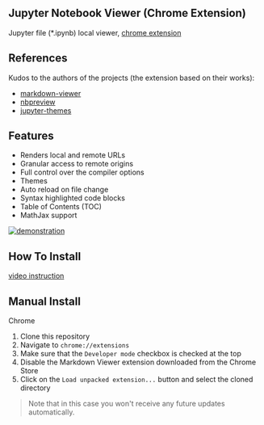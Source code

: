 
## Jupyter Notebook Viewer (Chrome Extension)

Jupyter file (*.ipynb) local viewer, [chrome extension](https://chrome.google.com/webstore/detail/jupyter-notebook-viewer/ocabfdicbcamoonfhalkdojedklfcjmf?hl=en)

## References

Kudos to the authors of the projects (the extension based on their works):

* [markdown-viewer](https://github.com/simov/markdown-viewer)
* [nbpreview](https://github.com/jsvine/nbpreview)
* [jupyter-themes](https://github.com/dunovank/jupyter-themes)

## Features

* Renders local and remote URLs
* Granular access to remote origins
* Full control over the compiler options
* Themes
* Auto reload on file change
* Syntax highlighted code blocks
* Table of Contents (TOC)
* MathJax support

[![demonstration](http://img.youtube.com/vi/x0nYGZDbEoY/0.jpg)](https://www.youtube.com/watch?v=x0nYGZDbEoY "demonstration")

## How To Install
[video instruction](https://www.youtube.com/watch?v=izGeP2wyOIk)

## Manual Install

Chrome

1. Clone this repository
2. Navigate to `chrome://extensions`
3. Make sure that the `Developer mode` checkbox is checked at the top
4. Disable the Markdown Viewer extension downloaded from the Chrome Store
5. Click on the `Load unpacked extension...` button and select the cloned directory

> Note that in this case you won't receive any future updates automatically.

